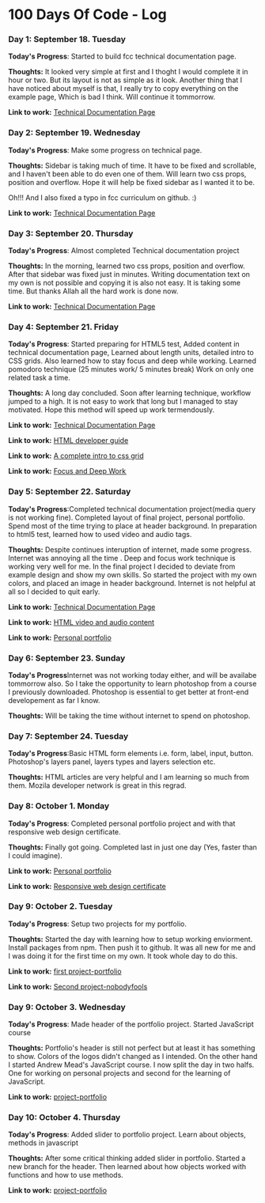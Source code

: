 # 100 Days Of Code - Log

### Day 1: September 18. Tuesday

**Today's Progress**: Started to build fcc technical documentation page.

**Thoughts:** It looked very simple at first and I thoght I would complete it in hour or two. But its layout is not as simple as it look. 
Another thing that I have noticed about myself is that, I really try to copy everything on the example page, Which is  bad I think. Will continue it tommorrow.

**Link to work:** [Technical Documentation Page](https://codepen.io/HassanRaja/full/xaQGrw/)


### Day 2: September 19. Wednesday
**Today's Progress**: Make some progress on technical page.

**Thoughts:** Sidebar is taking much of time. It have to be fixed and scrollable, and I haven't been able to do even one of them. Will learn two css props, position and overflow. Hope it will help be fixed sidebar as I wanted it to be.

Oh!!! And I also fixed a typo in fcc curriculum on github. :)

**Link to work:** [Technical Documentation Page](https://codepen.io/HassanRaja/full/xaQGrw/)

### Day 3: September 20. Thursday
**Today's Progress**: Almost completed Technical documentation project

**Thoughts:** In the morning, learned two css props, position and overflow. After that sidebar was fixed just in minutes. Writing documentation text on my own is not possible and copying it is also not easy. It is taking some time. But thanks Allah all the hard work is done now.

**Link to work:** [Technical Documentation Page](https://codepen.io/HassanRaja/full/xaQGrw/)

### Day 4: September 21. Friday
**Today's Progress**: Started preparing for HTML5 test, Added content in technical documentation page, Learned about length units, detailed intro to CSS grids. Also learned how to stay focus and deep while working. Learned pomodoro technique (25 minutes work/ 5 minutes break) Work on only one related task a time.

**Thoughts:** A long day concluded. Soon after learning technique, workflow jumped to a high. It is not easy to work that long but I managed to stay motivated. Hope this method will speed up work termendously. 

**Link to work:** [Technical Documentation Page](https://codepen.io/HassanRaja/full/xaQGrw/)

**Link to work:** [HTML developer guide](https://developer.mozilla.org/en-US/docs/Web/Guide/HTML/HTML5)

**Link to work:** [A complete intro to css grid](https://css-tricks.com/snippets/css/complete-guide-grid/)

**Link to work:** [Focus and Deep Work ](https://medium.freecodecamp.org/focus-and-deep-work-your-secret-weapons-to-becoming-a-10x-developer-8e203a6ad291)


### Day 5: September 22. Saturday
**Today's Progress**:Completed technical documentation project(media query is not working fine). Completed layout of final project, personal portfolio. Spend most of the time trying to place at header background. In preparation to html5 test, learned how to used video and audio tags.

**Thoughts:** Despite continues interuption of internet, made some progress. Internet was annoying all the time . Deep and focus work technique is working very well for me.
In the final project I decided to deviate from example design and show my own skills. So started the project with my own colors, and placed an image in header background. Internet is not helpful at all so I decided to quit early.

**Link to work:** [Technical Documentation Page](https://codepen.io/HassanRaja/full/xaQGrw/)

**Link to work:** [HTML video and audio content](https://developer.mozilla.org/en-US/docs/Learn/HTML/Multimedia_and_embedding/Video_and_audio_content)

**Link to work:** [Personal portfolio](https://codepen.io/HassanRaja/full/bxJboe/)

### Day 6: September 23. Sunday
**Today's Progress**Internet was not working today either, and will be availabe tommorrow also. So I take the opportunity to learn photoshop from a course I previously downloaded. Photoshop is essential to get better at front-end developement as far I know. 

**Thoughts:** Will be taking the time without internet to spend on photoshop. 

### Day 7: September 24. Tuesday
**Today's Progress**:Basic HTML form elements i.e. form, label, input, button.
Photoshop's layers panel, layers types and layers selection etc.

**Thoughts:** HTML articles are very helpful and I am learning so much from them. Mozila developer network is great in this regrad. 


### Day 8: October 1. Monday

**Today's Progress**: Completed personal portfolio project and with that responsive web design certificate.

**Thoughts:** Finally got going. Completed last in just one day (Yes, faster than I could imagine). 

**Link to work:** [Personal portfolio](https://codepen.io/HassanRaja/full/bxJboe/)

**Link to work:** [Responsive web design certificate](https://www.freecodecamp.org/certification/rm_hassan/responsive-web-design)


### Day 9: October 2. Tuesday

**Today's Progress**: Setup two projects for my portfolio. 

**Thoughts:** Started the day with learning how to setup working enviorment. Install packages from npm. Then push it to github. It was all new for me and I was doing it for the first time on my own. It took whole day to do this.

**Link to work:** [first project-portfolio](https://github.com/Hassanraja447/cool-portfolio)

**Link to work:** [Second project-nobodyfools](https://github.com/Hassanraja447/nobodyfools)


### Day 9: October 3. Wednesday

**Today's Progress**: Made header of the portfolio project. Started JavaScript course 

**Thoughts:** Portfolio's header is still not perfect but at least it has something to show. Colors of the logos didn't changed as I intended. On the other hand I started Andrew Mead's JavaScript course. I now split the day in two halfs. One for working on personal projects and second for the learning of JavaScript.

**Link to work:** [project-portfolio](https://github.com/Hassanraja447/cool-portfolio)


### Day 10: October 4. Thursday

**Today's Progress**: Added slider to portfolio project. Learn about objects, methods in javascript 

**Thoughts:** After some critical thinking added slider in portfolio. Started a new branch for the header. Then learned about how objects worked with functions and how to use methods. 

**Link to work:** [project-portfolio](https://github.com/Hassanraja447/cool-portfolio)

